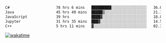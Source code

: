 <!--START_SECTION:waka-->

```txt
C#                     78 hrs 6 mins   █████████░░░░░░░░░░░░░░░░   36.04 %
Java                   45 hrs 49 mins  █████▒░░░░░░░░░░░░░░░░░░░   21.15 %
JavaScript             39 hrs          ████▓░░░░░░░░░░░░░░░░░░░░   18.00 %
Jupyter                31 hrs 35 mins  ███▓░░░░░░░░░░░░░░░░░░░░░   14.58 %
C++                    5 hrs 11 mins   ▓░░░░░░░░░░░░░░░░░░░░░░░░   02.39 %
```

<!--END_SECTION:waka-->
[![wakatime](https://wakatime.com/badge/user/6c2f442e-41b4-42e3-bc06-d5d8203ad1da.svg)](https://wakatime.com/@6c2f442e-41b4-42e3-bc06-d5d8203ad1da)
